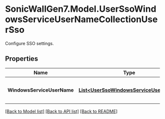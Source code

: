 # SonicWallGen7.Model.UserSsoWindowsServiceUserNameCollectionUserSso
Configure SSO settings.

## Properties

Name | Type | Description | Notes
------------ | ------------- | ------------- | -------------
**WindowsServiceUserName** | [**List&lt;UserSsoWindowsServiceUserName&gt;**](UserSsoWindowsServiceUserName.md) | Add a name used by windows services. | [optional] 

[[Back to Model list]](../README.md#documentation-for-models) [[Back to API list]](../README.md#documentation-for-api-endpoints) [[Back to README]](../README.md)

